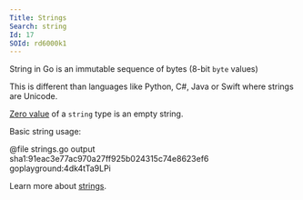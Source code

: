```yaml
---
Title: Strings
Search: string
Id: 17
SOId: rd6000k1
---
```

String in Go is an immutable sequence of bytes (8-bit `byte` values)

This is different than languages like Python, C#, Java or Swift where strings are Unicode.

[Zero value](29) of a `string` type is an empty string.

Basic string usage:

@file strings.go output sha1:91eac3e77ac970a27ff925b024315c74e8623ef6 goplayground:4dk4tTa9LPi

Learn more about [strings](40).
